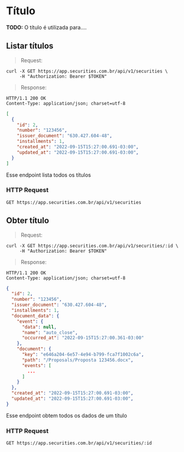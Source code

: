 # Título

**TODO:** O título é utilizada para....

## Listar títulos

> Request:

```shell
curl -X GET https://app.securities.com.br/api/v1/securities \
     -H "Authorization: Bearer $TOKEN"
```

> Response:

```shell
HTTP/1.1 200 OK
Content-Type: application/json; charset=utf-8
```

```json
[
  {
    "id": 2,
    "number": "123456",
    "issuer_document": "630.427.604-48",
    "installments": 1,
    "created_at": "2022-09-15T15:27:00.691-03:00",
    "updated_at": "2022-09-15T15:27:00.691-03:00",
  }
]
```

Esse endpoint lista todos os títulos

### HTTP Request

`GET https://app.securities.com.br/api/v1/securities`

## Obter título

> Request:

```shell
curl -X GET https://app.securities.com.br/api/v1/securities/:id \
     -H "Authorization: Bearer $TOKEN"
```

> Response:

```shell
HTTP/1.1 200 OK
Content-Type: application/json; charset=utf-8
```

```json
{
  "id": 2,
  "number": "123456",
  "issuer_document": "630.427.604-48",
  "installments": 1,
  "document_data": {
    "event": {
      "data": null,
      "name": "auto_close",
      "occurred_at": "2022-09-15T15:27:00.361-03:00"
    },
    "document": {
      "key": "e646a204-6e57-4e94-b799-fca7f1002c6a",
      "path": "/Proposals/Proposta 123456.docx",
      "events": [
        ...
      ]
    }
  },
  "created_at": "2022-09-15T15:27:00.691-03:00",
  "updated_at": "2022-09-15T15:27:00.691-03:00",
}
```

Esse endpoint obtem todos os dados de um título

### HTTP Request

`GET https://app.securities.com.br/api/v1/securities/:id`
